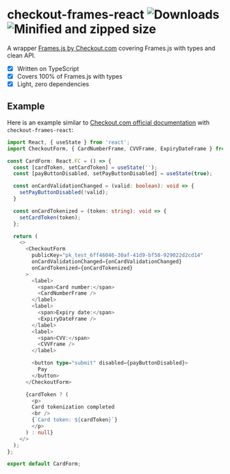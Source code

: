 # checkout-frames-react ![Downloads](https://badgen.net/npm/dt/checkout-frames-react) ![Minified and zipped size](https://badgen.net/bundlephobia/minzip/checkout-frames-react)

A wrapper [Frames.js by Checkout.com](https://docs.checkout.com/docs/frames) covering Frames.js with types and clean API. 

- [x] Written on TypeScript
- [x] Covers 100% of Frames.js with types
- [x] Light, zero dependencies

## Example

Here is an example similar to [Checkout.com official documentation](https://docs.checkout.com/docs/frames#section-add-the-code-snippet-to-your-site) with `checkout-frames-react`:

```typescript jsx
import React, { useState } from 'react';
import CheckoutForm, { CardNumberFrame, CVVFrame, ExpiryDateFrame } from 'checkout-frames-react';

const CardForm: React.FC = () => {
  const [cardToken, setCardToken] = useState('');
  const [payButtonDisabled, setPayButtonDisabled] = useState(true);

  const onCardValidationChanged = (valid: boolean): void => {
    setPayButtonDisabled(!valid);
  }

  const onCardTokenized = (token: string): void => {
    setCardToken(token);
  };

  return (
    <>
      <CheckoutForm
        publicKey="pk_test_6ff46046-30af-41d9-bf58-929022d2cd14"
        onCardValidationChanged={onCardValidationChanged}
        onCardTokenized={onCardTokenized}
      >
        <label>
          <span>Card number:</span>
          <CardNumberFrame />
        </label>
        <label>
          <span>Expiry date:</span>
          <ExpiryDateFrame />
        </label>
        <label>
          <span>CVV:</span>
          <CVVFrame />
        </label>

        <button type="submit" disabled={payButtonDisabled}>
          Pay
        </button>
      </CheckoutForm>

      {cardToken ? (
        <p>
        Card tokenization completed
        <br />
        {`Card token: ${cardToken}`}
        </p>
      ) : null}
    </>
  );
};

export default CardForm;
```


